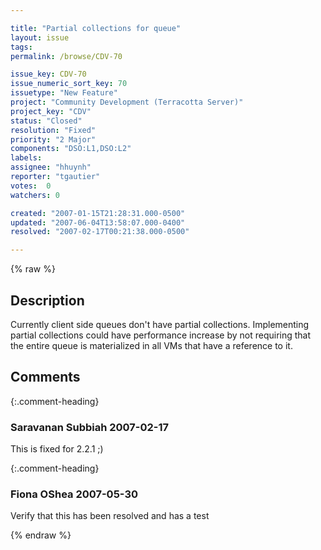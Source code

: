 ```yaml
---

title: "Partial collections for queue"
layout: issue
tags: 
permalink: /browse/CDV-70

issue_key: CDV-70
issue_numeric_sort_key: 70
issuetype: "New Feature"
project: "Community Development (Terracotta Server)"
project_key: "CDV"
status: "Closed"
resolution: "Fixed"
priority: "2 Major"
components: "DSO:L1,DSO:L2"
labels: 
assignee: "hhuynh"
reporter: "tgautier"
votes:  0
watchers: 0

created: "2007-01-15T21:28:31.000-0500"
updated: "2007-06-04T13:58:07.000-0400"
resolved: "2007-02-17T00:21:38.000-0500"

---
```




{% raw %}



## Description

<div markdown="1" class="description">

Currently client side queues don't have partial collections.  Implementing partial collections could have performance increase by not requiring that the entire queue is materialized in all VMs that have a reference to it.

</div>

## Comments


{:.comment-heading}
### **Saravanan Subbiah** <span class="date">2007-02-17</span>

<div markdown="1" class="comment">

This is fixed for 2.2.1 ;)

</div>


{:.comment-heading}
### **Fiona OShea** <span class="date">2007-05-30</span>

<div markdown="1" class="comment">

Verify that this has been resolved and has a test

</div>



{% endraw %}
